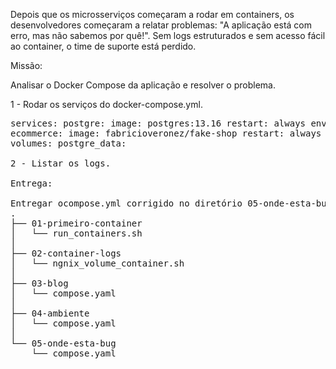 Depois que os microsserviços começaram a rodar em containers, os desenvolvedores começaram a relatar problemas: "A aplicação está com erro, mas não sabemos por quê!". Sem logs estruturados e sem acesso fácil ao container, o time de suporte está perdido.

Missão:

Analisar o Docker Compose da aplicação e resolver o problema.

1 - Rodar os serviços do docker-compose.yml.
<pre>
services: postgre: image: postgres:13.16 restart: always environment: POSTGRES_USER: ecommerce POSTGRES_DB: fakeshop POSTGRES_PASSWORD: pg1234 ports: - "5432:5432" volumes: - postgre_data:/var/lib/postgresql/data
ecommerce: image: fabricioveronez/fake-shop restart: always environment: DB_HOST: postgre DB_USER: fakeshop DB_PASSWORD: Pg1234 DB_NAME: ecommerce DB_PORT: "5432" FLASK_APP: index.py ports: - "5000:5000" depends_on: - postgre
volumes: postgre_data:

2 - Listar os logs.

Entrega:

Entregar ocompose.yml corrigido no diretório 05-onde-esta-bug:
.
├── 01-primeiro-container
│   └── run_containers.sh
│
├── 02-container-logs
│   └── ngnix_volume_container.sh
│
├── 03-blog
│   └── compose.yaml
│
├── 04-ambiente
│   └── compose.yaml
│
└── 05-onde-esta-bug
    └── compose.yaml